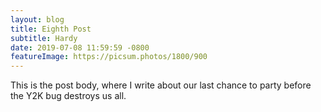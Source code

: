 ```yaml
---
layout: blog
title: Eighth Post
subtitle: Hardy
date: 2019-07-08 11:59:59 -0800
featureImage: https://picsum.photos/1800/900
---
```

This is the post body, where I write about our last chance to party before the Y2K bug destroys us all.

